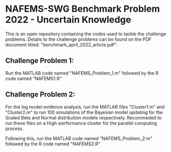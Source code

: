 # NAFEMS-SWG Benchmark Problem 2022 - Uncertain Knowledge

This is an open repository containing the codes used to tackle the challenge problems. Details to the challenge problems can be found on the PDF document titled: "benchmark_april_2022_article.pdf".

## Challenge Problem 1:
Run the MATLAB code named "NAFEMS_Problem_1.m" followed by the R code named "NAFEMS1.R"

## Challenge Problem 2:
For the log model evidence analysis, run the MATLAB files "Cluster1.m" and "Cluster2.m" to run 100 simulations of the Bayesian model updating for the Scaled Beta and Normal distribution models respectively. Recommeded to run these files on a High-performance cluster for the parallel computing process.

Following this, run the MATLAB code named "NAFEMS_Problem_2.m" followed by the R code named "NAFEMS2.R"
